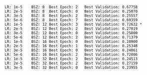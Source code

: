 	LR: 1e-5	BSZ: 8	Best Epoch: 2	Best Validation: 0.67758
	LR: 2e-5	BSZ: 8	Best Epoch: 0	Best Validation: 0.25070
	LR: 3e-5	BSZ: 8	Best Epoch: 2	Best Validation: 0.25557
	LR: 5e-6	BSZ: 8	Best Epoch: 7	Best Validation: 0.69359
	LR: 1e-5	BSZ: 12	Best Epoch: 3	Best Validation: 0.72632 *
	LR: 2e-5	BSZ: 12	Best Epoch: 2	Best Validation: 0.27019
	LR: 3e-5	BSZ: 12	Best Epoch: 0	Best Validation: 0.25000
	LR: 5e-6	BSZ: 12	Best Epoch: 2	Best Validation: 0.71379
	LR: 1e-5	BSZ: 16	Best Epoch: 0	Best Validation: 0.28900
	LR: 2e-5	BSZ: 16	Best Epoch: 1	Best Validation: 0.25348
	LR: 3e-5	BSZ: 16	Best Epoch: 0	Best Validation: 0.24861
	LR: 5e-6	BSZ: 16	Best Epoch: 2	Best Validation: 0.72006
	LR: 1e-5	BSZ: 32	Best Epoch: 2	Best Validation: 0.24513
	LR: 2e-5	BSZ: 32	Best Epoch: 2	Best Validation: 0.27159
	LR: 3e-5	BSZ: 32	Best Epoch: 0	Best Validation: 0.23955
